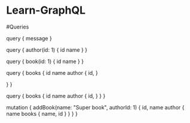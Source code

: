 # Learn-GraphQL

#Queries

query {
  message
}

query {
  author(id: 1) {
    id
    name
  }
}

query {
  book(id: 1) {
    id
    name
  }
}

query {
  books {
    id
    name
    author {
      id,
    }
    
  }
}

query {
  books {
    id
    name
    author {
      id,
    }
  }
}

mutation {
  addBook(name: "Super book", authorId: 1) {
    id,
    name
    author {
      name
      books {
        name,
        id
      }
    }
  }
}
